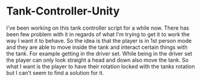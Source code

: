 # Tank-Controller-Unity
I've been working on this tank controller script for a while now. There has been few problem with it in regards of what I'm trying to get it to work the way I want it to behave.
So the idea is that the player is in 1st person mode and they are able to move inside the tank and interact certain things with the tank. For example getting in the driver set. While being in the driver set the player can only look straight a head and down also move the tank. So what I want is the player to have their rotation locked with the tanks rotation but I can't seem to find a solution for it.
